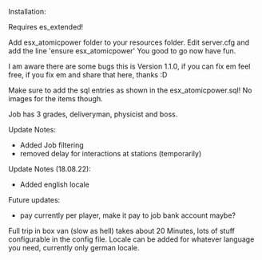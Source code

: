 Installation:

Requires es_extended!

Add esx_atomicpower folder to your resources folder.
Edit server.cfg and add the line 'ensure esx_atomicpower'
You good to go now have fun.

I am aware there are some bugs this is Version 1.1.0, if you can fix em feel free, if you fix em and share that here, thanks :D

Make sure to add the sql entries as shown in the esx_atomicpower.sql! No images for the items though.

Job has 3 grades, deliveryman, physicist and boss.

Update Notes:
- Added Job filtering
- removed delay for interactions at stations (temporarily)

Update Notes (18.08.22):
- Added english locale

Future updates:
- pay currently per player, make it pay to job bank account maybe?

Full trip in box van (slow as hell) takes about 20 Minutes, lots of stuff configurable in the config file.
Locale can be added for whatever language you need, currently only german locale.
